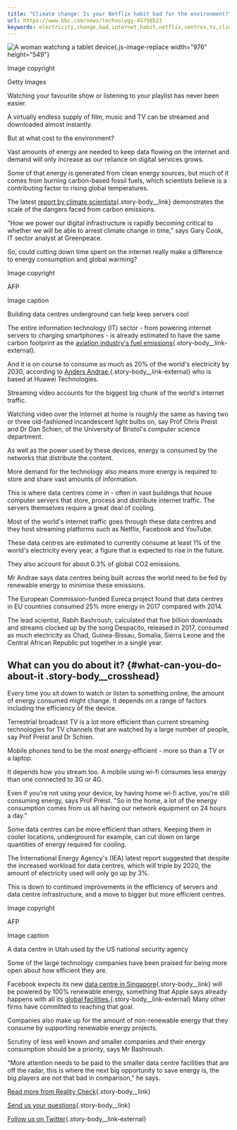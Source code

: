 ```yaml
---
title: "Climate change: Is your Netflix habit bad for the environment?"
url: https://www.bbc.com/news/technology-45798523
keywords: electricity,change,bad,internet,habit,netflix,centres,tv,climate,global,worlds,energy,efficient,servers,data,environment
---
```

![A woman watching a tablet device](https://ichef.bbci.co.uk/news/320/cpsprodpb/17E32/production/_103824879_stream.jpg){.js-image-replace width="976" height="549"}

Image copyright

Getty Images

Watching your favourite show or listening to your playlist has never been easier.

A virtually endless supply of film, music and TV can be streamed and downloaded almost instantly.

But at what cost to the environment?

Vast amounts of energy are needed to keep data flowing on the internet and demand will only increase as our reliance on digital services grows.

Some of that energy is generated from clean energy sources, but much of it comes from burning carbon-based fossil fuels, which scientists believe is a contributing factor to rising global temperatures.

The latest [report by climate scientists](https://www.bbc.co.uk/news/science-environment-45775309){.story-body__link} demonstrates the scale of the dangers faced from carbon emissions.

\"How we power our digital infrastructure is rapidly becoming critical to whether we will be able to arrest climate change in time,\" says Gary Cook, IT sector analyst at Greenpeace.

So, could cutting down time spent on the internet really make a difference to energy consumption and global warming?

Image copyright

AFP

Image caption

Building data centres underground can help keep servers cool

The entire information technology (IT) sector - from powering internet servers to charging smartphones - is already estimated to have the same carbon footprint as the [aviation industry\'s fuel emissions](https://www.nature.com/articles/d41586-018-06610-y){.story-body__link-external}.

And it is on course to consume as much as 20% of the world\'s electricity by 2030, according to [Anders Andrae,](https://www.mdpi.com/2078-1547/6/1/117){.story-body__link-external} who is based at Huawei Technologies.

Streaming video accounts for the biggest big chunk of the world\'s internet traffic.

Watching video over the internet at home is roughly the same as having two or three old-fashioned incandescent light bulbs on, say Prof Chris Preist and Dr Dan Schien, of the University of Bristol\'s computer science department.

As well as the power used by these devices, energy is consumed by the networks that distribute the content.

More demand for the technology also means more energy is required to store and share vast amounts of information.

This is where data centres come in - often in vast buildings that house computer servers that store, process and distribute internet traffic. The servers themselves require a great deal of cooling.

Most of the world\'s internet traffic goes through these data centres and they host streaming platforms such as Netflix, Facebook and YouTube.

These data centres are estimated to currently consume at least 1% of the world\'s electricity every year, a figure that is expected to rise in the future.

They also account for about 0.3% of global CO2 emissions.

Mr Andrae says data centres being built across the world need to be fed by renewable energy to minimise these emissions.

The European Commission-funded Eureca project found that data centres in EU countries consumed 25% more energy in 2017 compared with 2014.

The lead scientist, Rabih Bashroush, calculated that five billion downloads and streams clocked up by the song Despacito, released in 2017, consumed as much electricity as Chad, Guinea-Bissau, Somalia, Sierra Leone and the Central African Republic put together in a single year.

What can you do about it? {#what-can-you-do-about-it .story-body__crosshead}
-------------------------

Every time you sit down to watch or listen to something online, the amount of energy consumed might change. It depends on a range of factors including the efficiency of the device.

Terrestrial broadcast TV is a lot more efficient than current streaming technologies for TV channels that are watched by a large number of people, say Prof Preist and Dr Schien.

Mobile phones tend to be the most energy-efficient - more so than a TV or a laptop.

It depends how you stream too. A mobile using wi-fi consumes less energy than one connected to 3G or 4G.

Even if you\'re not using your device, by having home wi-fi active, you\'re still consuming energy, says Prof Preist. \"So in the home, a lot of the energy consumption comes from us all having our network equipment on 24 hours a day.\"

Some data centres can be more efficient than others. Keeping them in cooler locations, underground for example, can cut down on large quantities of energy required for cooling.

The International Energy Agency\'s (IEA) latest report suggested that despite the increased workload for data centres, which will triple by 2020, the amount of electricity used will only go up by 3%.

This is down to continued improvements in the efficiency of servers and data centre infrastructure, and a move to bigger but more efficient centres.

Image copyright

AFP

Image caption

A data centre in Utah used by the US national security agency

Some of the large technology companies have been praised for being more open about how efficient they are.

Facebook expects its new [data centre in Singapore](https://www.bbc.co.uk/news/technology-45432723){.story-body__link} will be powered by 100% renewable energy, something that Apple says already happens with all its [global facilities.](https://www.apple.com/uk/newsroom/2018/04/apple-now-globally-powered-by-100-percent-renewable-energy/){.story-body__link-external} Many other firms have committed to reaching that goal.

Companies also make up for the amount of non-renewable energy that they consume by supporting renewable energy projects.

Scrutiny of less well known and smaller companies and their energy consumption should be a priority, says Mr Bashroush.

\"More attention needs to be paid to the smaller data centre facilities that are off the radar, this is where the next big opportunity to save energy is, the big players are not that bad in comparison,\" he says.

[Read more from Reality Check](http://www.bbc.co.uk/realitycheck){.story-body__link}

[Send us your questions](http://www.bbc.co.uk/news/uk-41928747){.story-body__link}

[Follow us on Twitter](https://twitter.com/bbcrealitycheck){.story-body__link-external}
